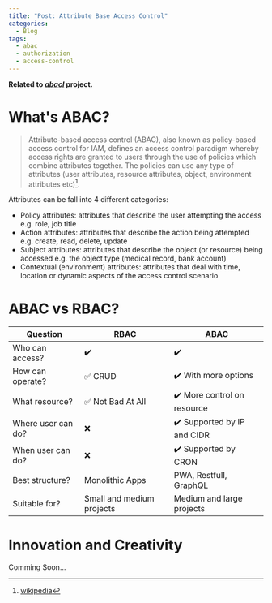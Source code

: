 ```yaml
---
title: "Post: Attribute Base Access Control"
categories:
  - Blog
tags:
  - abac
  - authorization
  - access-control
---
```


__Related to [*abacl*](https://vhidvz.github.io/projects/project-abac/) project.__

# What's ABAC?

> Attribute-based access control (ABAC), also known as policy-based access control for IAM, defines an access control paradigm whereby access rights are granted to users through the use of policies which combine attributes together. The policies can use any type of attributes (user attributes, resource attributes, object, environment attributes etc)[^1].

Attributes can be fall into 4 different categories:

- Policy attributes: attributes that describe the user attempting the access e.g. role, job title
- Action attributes: attributes that describe the action being attempted e.g. create, read, delete, update
- Subject attributes: attributes that describe the object (or resource) being accessed e.g. the object type (medical record, bank account)
- Contextual (environment) attributes: attributes that deal with time, location or dynamic aspects of the access control scenario

# ABAC vs RBAC?

| **Question**       | **RBAC**                                              | **ABAC**                                    |
| ------------------ | ----------------------------------------------------- | ------------------------------------------- |
| Who can access?    | :heavy_check_mark:                                    | :heavy_check_mark:                          |
| How can operate?   | :white_check_mark: CRUD                               | :heavy_check_mark: With more options        |
| What resource?     | :white_check_mark: Not Bad At All                     | :heavy_check_mark: More control on resource |
| Where user can do? | :x:                                                   | :heavy_check_mark: Supported by IP and CIDR |
| When user can do?  | :x:                                                   | :heavy_check_mark: Supported by CRON        |
| Best structure?    | Monolithic Apps                                       | PWA, Restfull, GraphQL                      |
| Suitable for?      | Small and medium projects                             | Medium and large projects                   |

# Innovation and Creativity

Comming Soon...

[^1]: [wikipedia](https://en.wikipedia.org/wiki/Attribute-based_access_control)
